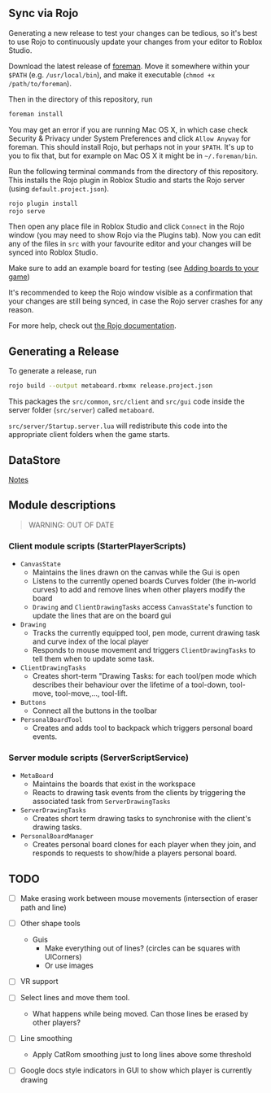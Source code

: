 ## Sync via Rojo

Generating a new release to test your changes can be tedious, so it's best
to use Rojo to continuously update your changes from your editor to Roblox Studio.

Download the latest release of [foreman](https://github.com/Roblox/foreman).
Move it somewhere within your `$PATH` (e.g. `/usr/local/bin`), and make it executable (`chmod +x /path/to/foreman`).

Then in the directory of this repository,
run
```bash
foreman install
```
You may get an error if you are running Mac OS X, in which case check Security & Privacy under System Preferences and click `Allow Anyway` for foreman. This should install Rojo, but perhaps not in your `$PATH`. It's up to you to fix that, but for example on Mac OS X it might be in `~/.foreman/bin`.

Run the following terminal commands from the directory of this repository.
This installs the Rojo plugin in Roblox Studio and starts the Rojo server (using `default.project.json`).
```bash
rojo plugin install
rojo serve
```
Then open any place file in Roblox Studio and click `Connect` in the Rojo window (you may need to show Rojo via the Plugins tab).
Now you can edit any of the files in `src` with your favourite editor and your
changes will be synced into Roblox Studio.

Make sure to add an example board for testing (see [Adding boards to your game](README.md##-Adding-boards-to-your-game))

It's recommended to keep the Rojo window visible as a confirmation that your changes are still being synced,
in case the Rojo server crashes for any reason.

For more help, check out [the Rojo documentation](https://rojo.space/docs).

## Generating a Release

To generate a release, run
```bash
rojo build --output metaboard.rbxmx release.project.json
```

This packages the `src/common`, `src/client` and `src/gui` code inside the server folder (`src/server`) called `metaboard`. 

`src/server/Startup.server.lua` will redistribute this code into the appropriate client folders when the game starts.

## DataStore

[Notes](https://devforum.roblox.com/t/details-on-datastoreservice-for-advanced-developers/175804)

## Module descriptions

> WARNING: OUT OF DATE

### Client module scripts (StarterPlayerScripts)
- `CanvasState`
	- Maintains the lines drawn on the canvas while the Gui is open
	- Listens to the currently opened boards Curves folder (the in-world curves)
		to add and remove lines when other players modify the board
	- `Drawing` and `ClientDrawingTasks` access `CanvasState`'s function to update
		the lines that are on the board gui
- `Drawing`
	- Tracks the currently equipped tool, pen mode, current drawing task and curve index of the local player
	- Responds to mouse movement and triggers `ClientDrawingTasks` to tell them when to update some task.
- `ClientDrawingTasks`
	- Creates short-term "Drawing Tasks: for each tool/pen mode which describes their behaviour
		over the lifetime of a tool-down, tool-move, tool-move,..., tool-lift.
- `Buttons`
	- Connect all the buttons in the toolbar
- `PersonalBoardTool`
	- Creates and adds tool to backpack which triggers personal board events.

### Server module scripts (ServerScriptService)
- `MetaBoard`
	- Maintains the boards that exist in the workspace
	- Reacts to drawing task events from the clients by triggering the associated task
		from `ServerDrawingTasks`
- `ServerDrawingTasks`
	- Creates short term drawing tasks to synchronise with the client's drawing tasks.
- `PersonalBoardManager`
	- Creates personal board clones for each player when they join, and responds to
		requests to show/hide a players personal board.

## TODO

- [ ] Make erasing work between mouse movements (intersection of eraser path and line)

- [ ] Other shape tools
	- Guis
		- Make everything out of lines? (circles can be squares with UICorners)
		- Or use images

- [ ] VR support

- [ ] Select lines and move them tool.
	- What happens while being moved. Can those lines be erased by other players?

- [ ] Line smoothing
	- Apply CatRom smoothing just to long lines above some threshold

- [ ] Google docs style indicators in GUI to show which player is currently drawing
